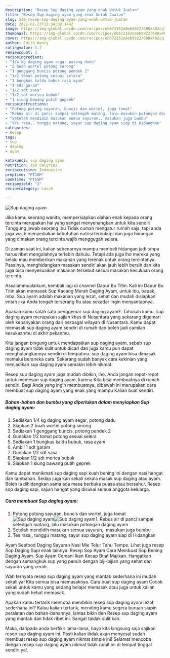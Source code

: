 ```yaml
---
description: "Resep Sup daging ayam yang enak Untuk Jualan"
title: "Resep Sup daging ayam yang enak Untuk Jualan"
slug: 536-resep-sup-daging-ayam-yang-enak-untuk-jualan
date: 2021-02-23T13:34:09.144Z
image: https://img-global.cpcdn.com/recipes/eb672162e8eb8922/680x482cq70/sup-daging-ayam-foto-resep-utama.jpg
thumbnail: https://img-global.cpcdn.com/recipes/eb672162e8eb8922/680x482cq70/sup-daging-ayam-foto-resep-utama.jpg
cover: https://img-global.cpcdn.com/recipes/eb672162e8eb8922/680x482cq70/sup-daging-ayam-foto-resep-utama.jpg
author: Edith Henry
ratingvalue: 3.7
reviewcount: 3
recipeingredient:
- "1/4 kg daging ayam segar potong dadu"
- "2 buah wortel potong serong"
- "1 genggang buncis potong pendek 2"
- "1/2 tomat potong sesuai selera"
- "1 bungkus kaldu bubuk rasa ayam"
- "1 sdt garam"
- "1/2 sdt sasa"
- "1/2 sdt merica bubuk"
- "1 siung bawang putih geprek"
recipeinstructions:
- "Potong potong sayuran, buncis dan wortel, juga tomat"
- "Rebus air di panci sampai setengah matang, lalu masukan potongan daging ayam"
- "Setelah mendidih masukan semua sayuran,, masukan juga bumbu"
- "Tes rasa,, tunggu matang, sayur sup daging ayam siap di Hidangkan"
categories:
- Resep
tags:
- sup
- daging
- ayam

katakunci: sup daging ayam 
nutrition: 300 calories
recipecuisine: Indonesian
preptime: "PT16M"
cooktime: "PT55M"
recipeyield: "2"
recipecategory: Lunch

---
```



![Sup daging ayam](https://img-global.cpcdn.com/recipes/eb672162e8eb8922/680x482cq70/sup-daging-ayam-foto-resep-utama.jpg)

Jika kamu seorang wanita, mempersiapkan olahan enak kepada orang tercinta merupakan hal yang sangat menyenangkan untuk kita sendiri. Tanggung jawab seorang ibu Tidak cuman mengatur rumah saja, tapi anda juga wajib menyediakan kebutuhan nutrisi tercukupi dan juga hidangan yang dimakan orang tercinta wajib menggugah selera.

Di zaman  saat ini, kalian sebenarnya mampu membeli hidangan jadi tanpa harus ribet mengolahnya terlebih dahulu. Tetapi ada juga lho mereka yang selalu mau memberikan makanan yang terenak untuk orang tercintanya. Pasalnya, menghidangkan masakan sendiri akan jauh lebih bersih dan kita juga bisa menyesuaikan makanan tersebut sesuai masakan kesukaan orang tercinta. 

Assalammualaikum, kembali lagi di channel Dapur Bu Titin. Kali ini Dapur Bu Titin akan memasak Sup Kacang Merah Daging Ayam, untuk ibu, bapak, mba. Sup ayam adalah makanan yang lezat, sehat dan mudah disiapkan entah jika Anda tengah terserang flu atau sekadar ingin menyantapnya.

Apakah kamu salah satu penggemar sup daging ayam?. Tahukah kamu, sup daging ayam merupakan sajian khas di Nusantara yang sekarang digemari oleh kebanyakan orang dari berbagai wilayah di Nusantara. Kamu dapat memasak sup daging ayam sendiri di rumah dan boleh jadi camilan kesukaanmu di akhir pekanmu.

Kita jangan bingung untuk mendapatkan sup daging ayam, sebab sup daging ayam tidak sulit untuk dicari dan juga kamu pun dapat menghidangkannya sendiri di tempatmu. sup daging ayam bisa dimasak memalui beraneka cara. Sekarang sudah banyak cara kekinian yang menjadikan sup daging ayam semakin lebih nikmat.

Resep sup daging ayam juga mudah dibikin, lho. Anda jangan repot-repot untuk memesan sup daging ayam, karena Kita bisa membuatnya di rumah sendiri. Bagi Anda yang ingin membuatnya, dibawah ini merupakan cara membuat sup daging ayam yang enak yang mampu Kalian buat sendiri.

<!--inarticleads1-->

##### Bahan-bahan dan bumbu yang diperlukan dalam menyiapkan Sup daging ayam:

1. Sediakan 1/4 kg daging ayam segar, potong dadu
1. Siapkan 2 buah wortel potong serong
1. Sediakan 1 genggang buncis, potong pendek 2
1. Gunakan 1/2 tomat potong sesuai selera
1. Sediakan 1 bungkus kaldu bubuk, rasa ayam
1. Ambil 1 sdt garam
1. Gunakan 1/2 sdt sasa
1. Siapkan 1/2 sdt merica bubuk
1. Siapkan 1 siung bawang putih geprek


Kamu dapat menikmati sup daging sapi kuah bening ini dengan nasi hangat dan tambahan. Sedap juga kan sekali sekala masak sup daging atau ayam. Boleh la dihidangkan sama ada masa berbuka puasa atau bersahur. Resep sop daging sapi, sajian hangat yang disukai semua anggota keluarga. 

<!--inarticleads2-->

##### Cara membuat Sup daging ayam:

1. Potong potong sayuran, buncis dan wortel, juga tomat
<img src="https://img-global.cpcdn.com/steps/eda3bf74f0ee4cdc/160x128cq70/sup-daging-ayam-langkah-memasak-1-foto.jpg" alt="Sup daging ayam"><img src="https://img-global.cpcdn.com/steps/4119e0d4cf5b70b8/160x128cq70/sup-daging-ayam-langkah-memasak-1-foto.jpg" alt="Sup daging ayam">1. Rebus air di panci sampai setengah matang, lalu masukan potongan daging ayam
1. Setelah mendidih masukan semua sayuran,, masukan juga bumbu
1. Tes rasa,, tunggu matang, sayur sup daging ayam siap di Hidangkan


Ayam Seafood Daging Sayuran Nasi Mie Telur Tahu Tempe. Lihat juga resep Sop Daging Sapi enak lainnya. Resep Sop Ayam Cara Membuat Sop Bening Daging Ayam. Sup Ayam Cemani Ikan Kecap Buat Majikan. Hangatkan dengan semangkuk sup yang penuh dengan biji-bijian yang sehat dan sayuran yang cerah. 

Wah ternyata resep sup daging ayam yang mantab sederhana ini mudah sekali ya! Kita semua bisa memasaknya. Cara buat sup daging ayam Cocok sekali untuk kamu yang sedang belajar memasak atau juga untuk kalian yang sudah hebat memasak.

Apakah kamu tertarik mencoba membikin resep sup daging ayam lezat sederhana ini? Kalau kalian tertarik, mending kamu segera buruan siapin peralatan dan bahan-bahannya, lantas bikin deh Resep sup daging ayam yang mantab dan tidak ribet ini. Sangat taidak sulit kan. 

Maka, daripada anda berfikir lama-lama, hayo kita langsung saja sajikan resep sup daging ayam ini. Pasti kalian tiidak akan menyesal sudah membuat resep sup daging ayam nikmat simple ini! Selamat mencoba dengan resep sup daging ayam nikmat tidak rumit ini di tempat tinggal sendiri,ya!.

